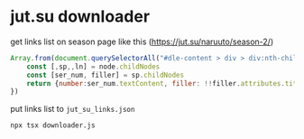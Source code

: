 # jut.su downloader

get links list on season page like this (https://jut.su/naruuto/season-2/)

```js
Array.from(document.querySelectorAll("#dle-content > div > div:nth-child(2) > div.watch_list_item > ul > li")).map((node) => {
    const [,sp,,ln] = node.childNodes
    const [ser_num, filler] = sp.childNodes
    return {number:ser_num.textContent, filler: !!filler.attributes.title, href:ln.attributes.href.textContent, name: ln.innerText}
})
```

put links list to `jut_su_links.json`

```sh
npx tsx downloader.js
```
